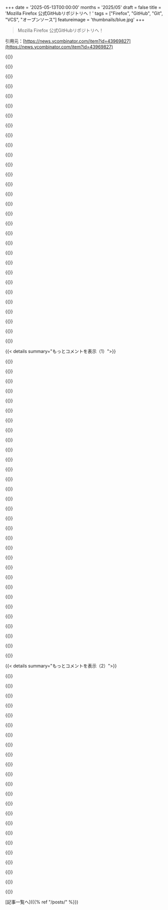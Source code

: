 +++
date = '2025-05-13T00:00:00'
months = '2025/05'
draft = false
title = 'Mozilla Firefox 公式GitHubリポジトリへ！'
tags = ["Firefox", "GitHub", "Git", "VCS", "オープンソース"]
featureimage = 'thumbnails/blue.jpg'
+++

> Mozilla Firefox 公式GitHubリポジトリへ！

引用元：[https://news.ycombinator.com/item?id=43969827](https://news.ycombinator.com/item?id=43969827)




{{<matomeQuote body="Mozillaで働いてるけど、VCSツールとか今回の移行担当じゃないんだ。<br>リンク先に詳しい情報がないから、ちょっと追加で説明するね。<br>Firefoxのコードは、確かに最近hg.mozilla.orgのmercurialからGitHubがメインの場所になったんだ。これはコードの話だけで、バグ報告はbugzilla、コードレビューとマージはphabricator、CIにはtaskclusterシステムを使い続けてるよ。<br>当面、mercurialサーバはまだ残ってて、GitHubから同期してる。おかげで自動システムが時間をかけてGitに移行できるんだ。mercurialは“try”リポジトリ（WIPパッチでCIを走らせるところ）でもまだ使われてるけど、だんだん抽象化されてきてるから、これも後で移行すると思う。<br>前のリポジトリを知ってる人向けに言うと、“mozilla-central”は“main”ブランチになってて、“autoland”はそのまま“autoland”ブランチだよ。<br>あと、長いことgit cinnabarっていう拡張機能を使えば、GitだけでFirefoxに貢献できたってのも事実。mercurialを学ぶか、Gitと拡張機能を使うかの選択が、多くの新規貢献者にとってちょっとしたハードルだったんだ。彼らは大体Gitは知っててmercurialは知らなかったからね。これでその選択はもういらなくなったよ。git cinnabarを書いたGlandiumは、この移行が初めて発表された時にMozillaでのVCSの歴史について詳しく書いてて、移行理由についてもちょっと詳しく説明してるよ[1]。<br>だから、当面は貢献者視点での違いは最小限。普通のGitを使うのがデフォルトで推奨されるワークフローになっただけで、それ以外はあんまり変わってないんだ。GitHubベースのワークフロー（例えばPRとか）がいつかサポートされるかはまだ分からないけど、今回の変更には明確に含まれてないよ。<br>バックエンドでは、移行が完了したら、Mozillaは自分でVCSインフラをホストする時間を減らせるんだ。これって、これだけ大規模でパフォーマンスと可用性が求められるプロジェクトでは結構大変なことなんだよね。<br>[1] https://glandium.org/blog/?p=4346" userName="jgraham" createdAt="2025/05/13 07:56:11" color="#ff5733">}}




{{<matomeQuote body="補足説明ありがとう！<br>差し支えなければ聞きたいんだけど、セルフホストのソリューションにとって、規模に関する具体的な課題って何だったの？" userName="iamcreasy" createdAt="2025/05/13 08:12:44" color="">}}




{{<matomeQuote body="さっきも言ったけど、ユーザー視点からしか話せないんだ。VCSインフラの仕事はしてないから。<br>一般的な課題としては、可用性とセキュリティが obvious だね。Firefoxには世界中に貢献者がいるから、VCSサーバが落ちたら作業が滞るんだ（もちろんローカルでは作業できるけど、パッチをマージしたり修正をユーザーに届けたりはできない）。Firefoxは結構ハイバリューなターゲットだし、VCSサーバに attacker がアクセスできたら問題だよね。<br>誤解のないように言うと、こういう特定のトラブルがあったって言ってるんじゃないんだ。ただ、self hosting する時にMozillaが対処しなきゃいけない課題だってこと。<br>規模に関するもう一つの obvious な問題はパフォーマンスだよ。巨大なリポジトリだと、読み込みも書き込みも両方心配事になる。リポジトリを clone するのが新規貢献者が最初にやるステップなんだけど、これが遅いと、多くの人にとってやる気をなくす原因になるんだ。特にネット環境が良くない場合ね。うちのHgバックエンドはこれを助けるためにレプリケーションを使ってたんだけど[1]、リンク見れば分かる通り、どれだけ複雑さが増すか分かるよね。<br>Firefoxには貢献者がたくさんいるから、書き込みの競合も問題になるんだ。例えば、“try”リポジトリに push する時（ローカルのパッチでCIを走らせるためね）、lock を待つのに何十分もかかることがしょっちゅうあったんだ。これは（最近は）landoっていうカスタムシステム経由でパッチをpushして、VCSのpush自体は非同期で queuing するようにして、end user からはほとんど隠されてたんだけど、それは本当の解決策っていうよりは軽減策だね（landoはGitHubバックエンドでも必要で、以前はhgサーバにあったカスタムVCSルールを、GitHubの機能にはマッピングできないから、ここで強制する場所になってるんだ）。<br>[1] https://mozilla-version-control-tools.readthedocs.io/en/late..." userName="jgraham" createdAt="2025/05/13 08:51:42" color="#38d3d3">}}




{{<matomeQuote body="なんでGitHubでCodebergじゃないの？<br>帯域幅？Microsoftからの$$$？（トラフィック、copilotの無料トレーニングとか・・）" userName="monegator" createdAt="2025/05/13 09:10:33" color="">}}




{{<matomeQuote body="publicなgitリポジトリとしてGitHubを使うのは、かなり value が高いと思うな。<br>無料だし、頑丈だし、Microsoftが君にできる悪いことなんて大したことないよ。標準のgitだから、lockdownもない。気に入らない決定があったら、migrate なんて git clone するだけ。Copilotのトレーニングに関しては、それは public なんだから、Microsoftが自社サーバでプロジェクトをホストしてるからって何か変わるわけじゃない。他の誰だってソースコードは手に入れられるし、多分もう手に入れてるよ。<br>Codebergじゃない理由は？分からないけど、多分 bandwidth かな。でも標準のgitなんだから、Codebergに mirror 作るなんて trivial なはずだよ。<br>それがgitのすごいところ。中央リポジトリなんて単なる convention なんだ。技術的には、original と clone に違いはない。ファイルをやり取りする方法さえあれば、collaborate するのに online である必要すらないんだ。" userName="GuB-42" createdAt="2025/05/13 10:03:20" color="#38d3d3">}}




{{<matomeQuote body="GitHubにBANされたんだ。電話番号を提供したくなかったからね。法的に拘束力のあるGDPRリクエストで全データの削除を求めたのに、向こうは無視した。まだ訴訟には踏み切ってないけどね。<br>最近は、3ページくらいウェブページを開いただけで“rate limited”にもなったよ。<br>Microsoftは君に何かできるんだ。それは、君がそれに依存した後で、恣意的にアクセスを拒否して、アクセスを取り戻すために hoops を跳ばせることさ。" userName="immibis" createdAt="2025/05/13 10:51:31" color="">}}




{{<matomeQuote body="＞これはコードだけに関わる話で、bugzillaは引き続き課題追跡に使われる<br>Grim（げんなり）。<br>そもそもGitHubを使う一番の理由は、ユーザーの大部分がバグ報告をしやすいようにするためでしょ。だって、彼らはすでにアカウントを持ってて、プラットフォームの使い方に慣れてるんだから（ネットワーク効果のおかげね）。GitHubでコードをホストしておきながら、そこでバグ報告を受け付けないプロジェクトは、実質的にバグ報告をgate keepingしてるんだよ。ユーザーにサイトを見つけて、登録して、新しいインターフェースの使い方を学ぶっていう手間をかけさせてるんだからね。俺は以前、bugzillaとFirefoxでMacOSのアクセシビリティバグを報告するためにこれをやったことがあるんだけど、大変な ass だったよ。すごく長い間後回しにして、十分にイライラしてからそのプロセスを経験したんだ。（結局、バグは確認されたけど、一度も修正されなかったけどね・・）" userName="lupusreal" createdAt="2025/05/13 10:31:49" color="#ff5c5c">}}




{{<matomeQuote body="これはちょっと weird hill to die on （こだわるには変なこと）だけど、君には完全に権利があるから、君は君でやればいいさ。<br>ただし、君がGitHubからBANされたって言うのは明らかに正確じゃないよ。“computing device を使うのを拒否したからGoogleにBANされた”って言うようなもんだ。<br>BANじゃなくて、単なる self flagellation （自己苦行）だね。まあ、君にとってうまくいくなら何でもいいけど、また言わせてもらうよ。" userName="LadyCailin" createdAt="2025/05/13 11:34:31" color="">}}




{{<matomeQuote body="＞最近は、3ページくらいウェブページを開いただけで“rate limited”にもなったよ。<br>最近ログアウトして使ってない人は驚くかもしれないけど、彼らはしばらく前から、アカウントなしでは実質的にサイトを使えなくしてるんだ。1回検索して、結果を2、3個クリックすると一時的にブロックされちゃう。実質、今はアカウント必須のウェブサイトなんだよ。" userName="alabastervlog" createdAt="2025/05/13 11:56:24" color="">}}




{{<matomeQuote body="君の social security number をくれなきゃ、俺のコメントに返信しちゃダメ。もし君が social security number をくれずに、代わりにこの weird hill （変なこだわり）で死ぬ方を選んだとしても、それはBANされたとは正確に言えないよ。単なる self-flagellating （自己苦行）だ。" userName="immibis" createdAt="2025/05/13 11:56:49" color="">}}




{{<matomeQuote body="たぶんCI／CDインフラのことだと思うな．サポートOSとか設定が増えると，テスト時間も指数関数的に増えるんだよね．ボクの研究でも10分かかったし，Debianのパッケージは3時間以上かかることもある．<br>Mozilla Firefoxみたいに，様々な設定やOSでテストするには（arewefastyet．com見てみてね），マジで巨大なインフラと計算時間が必要なんだ．これってサーバーファームがないとムリで，動かすのにも優秀な人が何人か必要だしね．<br>だからかなりの大変さなんだよ．" userName="bayindirh" createdAt="2025/05/13 08:45:05" color="#38d3d3">}}




{{<matomeQuote body="まあまあ評判の良い会社に電話番号教えるのって，ランダムなヤツにSocial Security Number教えるのとは全然違うでしょ．<br>だって，もちろんキミは彼らが評判良いって意見に反対なんだろうけど，それが一般的な意見じゃないことはわかるでしょ，それに彼らは電話番号保存してる平均的な会社よりデータ漏洩防ぐのが確実に上手だよ．<br>心からだけど，キミのGDPRリクエストがうまくいくといいね．" userName="LadyCailin" createdAt="2025/05/13 16:19:35" color="">}}




{{<matomeQuote body="＞まあまあ評判の良い会社ってMicrosoftのこと？<br>https：／／en．wikipedia．org／wiki／Microsoft#Controversies" userName="fsflover" createdAt="2025/05/13 16:38:21" color="">}}




{{<matomeQuote body="CI／CDのインフラはここに残ると思うけど？（それにしても，FirefoxみたいなプロジェクトだとGitHub Actionsの請求ヤバそう）．" userName="notpushkin" createdAt="2025/05/13 08:49:26" color="">}}




{{<matomeQuote body="Codebergは使ってる間に稼働率99％になってない気がするな．ボクの小さな趣味プロジェクトの公開ミラーとしてたまに使う分には管理できるけど，Firefoxレベルのプロジェクトには勧めないな．" userName="Macha" createdAt="2025/05/13 09:21:42" color="">}}




{{<matomeQuote body="だから『generally』って限定したんだよ．彼らが非難されるべきじゃないとは言ってないけど，データセキュリティにずっと無関心な会社，例えばほとんど全ての公共サービス（電話会社含む）は既にボクの電話番号持ってるし，それらは現実的に避けて通れないんだよ．" userName="LadyCailin" createdAt="2025/05/13 16:45:26" color="">}}




{{<matomeQuote body="gitの分散性のおかげで，これはそんなに大きな問題にならないはずだよ．" userName="fguerraz" createdAt="2025/05/13 11:43:06" color="">}}




{{<matomeQuote body="＞たぶんCI／CDインフラのことだと思うな<br>キミの推測は間違いだよ．FirefoxはGitHubをCI／CDには使ってないし，予定もない．ブログ記事に詳しくあるけど，git操作（ログとかクローンとか）がCPU食うんだ．<br>速くて可用性の高いサーバーが必要だし，無料サービスがあるのになんで？ってことだよ．" userName="arp242" createdAt="2025/05/13 08:53:41" color="#45d325">}}




{{<matomeQuote body="半分ずつできると思うな．GitHubで一部の明確なビルドをやって，テストにプルインするとか．<br>他のコメントでは，一部のユーザーはCI通すのにロック取るのに10分以上かかったって言ってるし，だからサニティテストとかをGitHub actionsにオフロードできるかも．<br>ボクのコメントが100％正確だったとは主張しないけど，彼らはCIの一部をGitHubに移す計画があるらしいよ．" userName="bayindirh" createdAt="2025/05/13 08:54:37" color="">}}




{{<matomeQuote body="もしMozillaがCEOの給料の100分の1でもCodebergに寄付したら、Codebergはめっちゃ喜んで規模を広げられる（スケールできる）かもね。" userName="Miaourt" createdAt="2025/05/13 10:07:58" color="">}}




{{<matomeQuote body="ログインしてないとGitHubでコードを探せなくなったことに、かなり呆れたよ。<br>検索するためにプロジェクトをローカルにクローンさせたいわけ？<br>結局Googleを使ってGitHubを検索してるし。マジで馬鹿げてるよ。" userName="jgrowl" createdAt="2025/05/14 16:58:09" color="#ff5c5c">}}




{{<matomeQuote body="あれは推測だったし、100%正しいなんて言ってないよ。訂正されて全然OK。<br>何も気にしてないから大丈夫。" userName="bayindirh" createdAt="2025/05/13 08:55:40" color="">}}




{{<matomeQuote body="＞データセキュリティにずっと無頓着な会社だって、携帯会社含め、もう俺の電話番号持ってるよ<br>って言うけど、これらの会社より無頓着ってこと？<br>https://news.ycombinator.com/item?id=40592789<br>https://news.ycombinator.com/item?id=12305598<br>https://en.wikipedia.org/wiki/Criticism_of_Microsoft#Privacy<br>．．．それはありえないでしょ。" userName="fsflover" createdAt="2025/05/13 17:39:48" color="#ff5c5c">}}




{{<matomeQuote body="質問：GitHubアカウントなしでパッチを提供できるのかな？<br>ソースコードにはアクセスできるけど、提案する変更をGitHub以外でホストすることなんて可能なの？無理だと思うけど。<br>これは割と理論的な質問だけど、「Microsoftが君にどんな悪いことができるか」ってリスク：Microsoftは君のGitHubアカウントを閉じることができて、貢献する能力を深刻に邪魔する可能性があるってことだね。" userName="nine_k" createdAt="2025/05/13 16:25:20" color="#785bff">}}




{{<matomeQuote body="今あるデータを移すのは簡単じゃないから、段階的にやってるのかもしれないね。<br>あと、GitHubだとバグ報告の質が低い人を事実上ブロックできるってのは、もしかしたらメリットにもなりうるかもね（皮肉だけど）。" userName="dspillett" createdAt="2025/05/13 10:48:48" color="">}}




{{<matomeQuote body="Firefoxは、もらったバグ報告の数で開発が遅くなってる（ボトルネックになってる）わけじゃないと思うよ。" userName="matkoniecz" createdAt="2025/05/13 11:06:45" color="">}}




{{<matomeQuote body="もし本当にバグ報告が欲しいなら、アカウントを作る必要がない、単一のフォームにしなよ。<br>GithubとかGitlabとかは、ウェブブラウザ使う人の99%にとっては壁みたいなもんだからね。" userName="AlienRobot" createdAt="2025/05/13 12:20:23" color="#45d325">}}




{{<matomeQuote body="それはちょっとイマイチな主張に見えるね。<br>俺もGitHubに電話番号教える義務があるのはあんまり好きじゃないけど、社会保障番号（SSN）と同じってわけじゃないでしょ？<br>違うって言うの？" userName="GabrielTFS" createdAt="2025/05/13 20:28:48" color="">}}




{{<matomeQuote body="まさにこれだね。Microsoftに標準的なVCSでコード置かせつつ、Issueトラッカーとかは自分とこので続けることで、囲い込みは避ける。良いとこ取りってわけ。" userName="JeremyNT" createdAt="2025/05/13 12:33:22" color="#ff5733">}}




{{<matomeQuote body="Mozillaの戦略として理解できるな。開発続けるためにコミュニティを巻き込みたいんだろ。GitHubが一番開発者に知られてて、参加のハードル下がるから。GitHub自体は気に入らないかもだけど、Firefox開発が続いて競合エンジンがあるのはみんなに良いことだよ。" userName="floriangosse" createdAt="2025/05/13 06:55:00" color="#38d3d3">}}




{{< details summary="もっとコメントを表示（1）">}}

{{<matomeQuote body="俺の経験だと、GitHub使えないからって貢献やめる人って、あんまり価値のある貢献者じゃないことが多いんだよね。例外はいるだろうけど、俺が関わったちょっと難しいOpen Sourceプロジェクトではそんなの見なかったな。むしろ、ちょっとハードル上げて質の低い一回きりの貢献者を防ぐのは良いことかもしれない、とすら思うよ。" userName="fhd2" createdAt="2025/05/13 08:14:46" color="">}}




{{<matomeQuote body="お前、Open Sourceをダメにしてるゲートキーピングの典型だ。「貢献する」って言葉の通り、貢献者はみんな価値があるんだよ。参入ハードルは全部ダメ。別の問題（全部管理できないとか）の解決策になんて絶対にならないし、長い目で見たら悪くなるだけだ。GitHubは今は障壁を下げる「解決策」だとは思うけど、良い代替がないってのは別の問題だ。" userName="berkes" createdAt="2025/05/13 08:24:11" color="#ff5c5c">}}




{{<matomeQuote body="これ、マジで色んな意味で完全に間違ってるって。提案された貢献って、実際マイナスの価値を持つこともあるんだよ。メンテ難しくしたり、他のコードにバグ入れたりするやり方とか。たとえ却下されるとしても、詳しい誰かがレビューに時間と労力使わなきゃならないんだ。それは、別の、もっと役立つPRに使えた時間だよ。" userName="int_19h" createdAt="2025/05/13 08:47:43" color="#ff5c5c">}}




{{<matomeQuote body="数ヶ月前にFreeBSDとLinuxのパッチ書くのに時間かけたんだ。貢献プロセス理解するのも含めて。どっちも今んとこ無視されてるけど、リソースがないのは分かってる。これ全部文句じゃなくて、Open Sourceってこういうもんだから。でも、貢献プロセス調べるのに使った時間が無駄になったってことでもあるんだよね。別の、もっと他のパッチに使えた時間だ。確かにハードル高くすれば質の低い貢献は減るだろうけど、それは貢献全部が減るから。（ちなみに、FreeBSDはGitHub経由も受け付けてるけどあんまり推奨してなくて、時間かかったよ）" userName="arp242" createdAt="2025/05/13 08:39:17" color="#785bff">}}




{{<matomeQuote body="これってプラットフォームの問題じゃないよ。PRシステム、っていうかたぶんOpen Source自体に問題があるんだ。コード書く以外に時間使う気がないなら、プロジェクトはClosed-sourceにしとけば？" userName="lpln3452" createdAt="2025/05/13 09:33:33" color="#45d325">}}




{{<matomeQuote body="俺も前に無視されたpull requests作ったことあるから、GitHubでこの問題が解決するのかどうかはよくわかんないんだよね。" userName="struanr" createdAt="2025/05/13 08:47:19" color="">}}




{{<matomeQuote body="もっと分かりやすく言うと、Open-sourceにして、READMEに「このリポジトリは見るだけで、PRは受け付けないよ。変えたいならforkしてね」ってデカデカと注意書き入れるとかね。" userName="majewsky" createdAt="2025/05/13 09:45:25" color="">}}




{{<matomeQuote body="これって白黒はっきりしてるわけじゃないんだよ。多くのプロジェクトはPR欲しいと思ってるけど、それはどんな適当なPRでも受け入れなきゃいけないとか、明らかに手抜きなやつ作った貢献者全員におべっか使わなきゃいけないって意味じゃない。品質に関して「gatekeep」するのは全然オッケーだし、それは全ての貢献者が同じくらい価値があるわけじゃないっていう事実を認めることでもあるんだ。" userName="int_19h" createdAt="2025/05/13 11:17:16" color="#45d325">}}




{{<matomeQuote body="貢献って見返りを求めてやるんじゃなくて，善意でやるもんだよ．摩擦は邪魔なだけ．その摩擦がそれに見合う価値があるなら良いけど－ 一体何を失うっていうのさ？" userName="lpln3452" createdAt="2025/05/13 08:38:31" color="">}}




{{<matomeQuote body="GitHub PRsもそれを解決するわけじゃないけど，貢献プロセスを理解するのに時間を使わなくて済む（無駄にしなくて済む）のは大きいね．少なくともパッチ書いてる間はいくつか学べたし．でもgit emailやPhabricatorとやり取りしても何も価値あることは学ばなかったな．あれは退屈で面倒なだけの作業だったよ．" userName="arp242" createdAt="2025/05/13 08:58:27" color="">}}




{{<matomeQuote body="＞明らかに手抜きな貢献者一人一人にへつらう<br>その優越感みたいなのがムカつくんだよ．多くのメンテナーはユーザーの不満に『貢献歓迎』って返事するけど，どんなのでも受け入れるべきだ．自分で簡単にできたはずなのに人にやらせて，後から要らないとかふざけんな．プロジェクトなんて大したことないし，不感謝なメンテナーの為にタダで他人の技術的負債を負うリスクなんて負いたくないよ．動けばいいじゃん．自分の問題が直るならそれで良い．感謝すべきだろ．文句あるなら自分のパッチ使えば？そうすればメンテナーも自分で直すようになる．笑" userName="matheusmoreira" createdAt="2025/05/13 14:35:43" color="#ff5c5c">}}




{{<matomeQuote body="GitHubのWebサイトは退屈で面倒だよ．大量の独自Javascriptが重いし，変なUXについていけない．ブラウザ開くのにX11が必要だったり，大量のPRレビューでCPUが固まりそうになったり…コメント隠されて『もっと読み込む』をクリックしまくりなのに重い．<br>メールはシンプルで良い．テキストだけで重さもない．muttで読書きして，”git send-email”って打てば終わり．オープンソースで速い．Phabricatorについては完全に同意だけどね．" userName="TheDong" createdAt="2025/05/13 10:42:09" color="#ff33a1">}}




{{<matomeQuote body="＞リポジトリをGitHubに移すことで何を失うの？<br>GitHubの代替の話ね．Googleのブラウザ独占みたいに，OSプロジェクトがGitHubに集中するのは懸念だよ．Microsoftがエンシット化したら歴史を繰り返すかも．GitHubはFOSS好き企業だけど中央集権的な閉鎖システムだ．Mozillaがここを使うのは理解できるけど，みんながGitHubに移ることに何も懸念がないわけじゃない．" userName="Aachen" createdAt="2025/05/13 09:57:34" color="#45d325">}}




{{<matomeQuote body="GitHub以外のワークフローで修正を送る時は気にしないことにしてる．特にPR/MRを使わない所はね．変わったやり方に付き合う時間はないんだ．長期貢献者になりたいなら話は別だけど，最初の経験が苦痛だと続かない．大きな理由は登録の手間だよ．フェデレーションフォージが普及して，パスワード増やさずに色んなフォージを使えるようになれば良いのにね．" userName="Philpax" createdAt="2025/05/13 09:01:43" color="">}}




{{<matomeQuote body="GitHub流行る前に代替使ったことある？GitLabもSourceForgeも昔はひどかったんだよ．GitHubが成功したのは特別優れてたからじゃなく，競合のUXが最悪だったから．Gitプロジェクトは移動簡単だから，もしGitHubがエンシット化しても移れば良いだけさ．Mozillaみたいにね．" userName="lpln3452" createdAt="2025/05/13 10:16:57" color="">}}




{{<matomeQuote body="残念だよ，フリーソフトウェアプロジェクトに貢献しないって人がいるなんてね，そのサービスが独自仕様の巨大企業のものじゃないってだけでさ．”Friction in signing up”が大きいってのも変だね，GitHub以外のほとんどのフリーソフトウェア代替（Gitea，GitLab，Forgejo）がGitHub経由のSSOに対応してることを考えたら．" userName="Handler9246" createdAt="2025/05/13 11:17:33" color="">}}




{{<matomeQuote body="＞ああいう人はどんな貢献でも受け入れるべきだね．<br>いや，自分で機能実装する時間がなかったからって，バグを仕込むようなひどいPRsをマージする義務はないね．" userName="matkoniecz" createdAt="2025/05/13 18:54:19" color="">}}




{{<matomeQuote body="コントリビューター募集を前提にしてるだけだよ。摩擦があると参加しにくくなるし、最初からやる気ある人だけじゃない。気軽に試したい人もいるんだ。ある程度の gatekeeping は必要だけど、認知度高いツールを避けるのが解決策かは疑問。もっと高度なフィルターが必要かもね。" userName="dgb23" createdAt="2025/05/13 10:47:12" color="#ff33a1">}}




{{<matomeQuote body="すべてのコントリビューターが価値あるわけじゃないよ。誤解を招くバグ報告やくだらない機能リクエストを大量に出す人、自分でデータを壊したのに文句言う人、バックドア仕込むPR、政治的な混乱を起こすPR、自作自演、有害なコンテンツを入れようとする人とか、いっぱい見てきた。<br>だから、価値のないコントリビューターもいるし、バンしたり教育が必要な人もいるんだ。sgtathamさんのガイドも見てみて！" userName="matkoniecz" createdAt="2025/05/13 11:12:12" color="#45d325">}}




{{<matomeQuote body="”Boo hoo I need to start X11”だって？マジかよ？<br>俺はちょっと変わったワークフローだけど、それで他の人に迷惑かけないようにしてるんだ。特にボランティアでやってるオープンソースだと、そうしないと自己中だろ。<br>正直、あんたがここに書いたこと読むと、俺のプロジェクトからは締め出しといて正解って感じ。<br>他の人が自分たちに合ったやり方で選んでやってることに、何そんなにイライラしてるんだ？" userName="arp242" createdAt="2025/05/13 12:03:25" color="">}}




{{<matomeQuote body="たぶん、パッチがPull Requestだったとしても、無視されてたと思うよ。<br>だって、いろんな大規模オープンソースプロジェクトで何千件ものPull Requestが無視されてるんだから。<br>知らないコントリビューターからのドライブバイなPull Requestを全部トリアージしてる暇なんて、誰も持ってないよ。簡単な解決策なんてないんだ。<br>最近の curl のセキュリティ騒動みたいに、 signal:noise ratio はすごく大事で、維持するのが難しいんだ。" userName="elric" createdAt="2025/05/13 09:17:09" color="#38d3d3">}}




{{<matomeQuote body="それってさ、Aの使い方知らないからBへの貢献に必要なことも知らないだろうって言ってるの？<br>良いコーダーであることと、Mercurialを使いこなせることには、全然関連性ないだろ。" userName="7bit" createdAt="2025/05/13 09:28:48" color="">}}




{{<matomeQuote body="理屈はわかるけど、実際にはCVとかで質の低いPRが山ほど来て、正直疲れるんだ。自分で書いた方が早いレベル。<br>GitHubで見た貢献の多くは雑でテストもされてないとか。メンテナーの立場だと、手間がかかるPRが多いとマジで大変だよ。<br>一番ありがたいのは、ソフトが好きで良くしたいと思ってくれる思慮深い人。でも、GitHubだとそういうケースは一番多いわけじゃないんだ。" userName="fhd2" createdAt="2025/05/13 09:29:28" color="#ff5c5c">}}




{{<matomeQuote body="「君のウェブサイトはクリックジャッキング攻撃に弱いよ。PS: 懸賞金いくらもらえる？」みたいなメールが大量に来るんだけど、これ見るとマジで報酬だけが目的ってやつが多いんだ。<br>それに、curl に報告されるAI生成のセキュリティ”問題”とかさ。<br>報告とか貢献の中には、マジでマイナスの価値しかないものもあるってことだよ。" userName="stevekemp" createdAt="2025/05/13 10:09:24" color="#ff5733">}}




{{<matomeQuote body="多くのプロジェクトってさ、どんなプルリクを受け入れるかルール決めてるんだよね。<br>普通のコーディングスタイルとかテストの方針とかに加えて、そういうルールにも慣れる必要があったはずだよ。" userName="elric" createdAt="2025/05/13 09:18:19" color="">}}




{{<matomeQuote body="使える機能とか直しが入ってるのに「悪いPR」として放置しちゃうとさ、後で痛い目見るかもよ。<br>ある日気づいたら、他の誰かがフォークに全部取り込んでて、自分たちが本流じゃなくなってた、なんてこともあり得るんだ。<br>マジで見たことあるよ。" userName="matheusmoreira" createdAt="2025/05/14 01:53:43" color="">}}




{{<matomeQuote body="Firefoxに貢献する上での大きな課題だった技術的な問題を一つ解決してくれたのは、マジで良かったね。<br>数年前にやってみようとした時、Mercurialのクローンに何時間もかかったし、非公式のGitサポート使わないと一日で作業終えられなかったんだ。当時のドキュメントもグチャグチャで、別にいらないのに全部再コンパイルさせられたりしたし。" userName="Kuinox" createdAt="2025/05/13 07:40:45" color="#ff5733">}}




{{<matomeQuote body="なんで既存のmozillaの組織じゃなくて、mozilla-firefoxって別の組織を選んだのかな？" userName="upcoming-sesame" createdAt="2025/05/13 12:14:56" color="">}}




{{<matomeQuote body="たぶん、アクセス権のルールが違うんじゃない？<br>それか、既存の組織から分けて、カスタムで組んだ自動化ツールが変な影響出しちゃわないようにしたかったとか。" userName="heftig" createdAt="2025/05/13 14:04:06" color="">}}




{{<matomeQuote body="Firefox Mobileが最近Mercurialに移ったばっかりなのに、今度はデスクトップ版と一緒にGitHubへ。issueはBugzillaに残るって。<br>これ、GitHubの検索とかソース見る機能とGitの慣れたシステムの両方使えて良いね。<br>元貢献者としてはローカル検索よく使ってたけど、サイトで簡単に見つかるようになるのは新しい貢献者には優しいと思うよ。" userName="antalis" createdAt="2025/05/13 07:02:36" color="#ff33a1">}}

{{</details>}}




{{< details summary="もっとコメントを表示（2）">}}

{{<matomeQuote body="逆に言うとさ、searchfoxは俺が使った中で最高のコード見るツールだと思う。<br>.webidlの定義からC++の実装に飛んだりとか、色んな言語またいでのナビゲーションがすごいんだよ。<br>常にblame（誰が書いたか）も見れるし、機能いっぱいあるのにGitHubの画面よりマジで速くて軽い。<br>もっとたくさんのプロジェクトでこれ使えたら良いのにって思うし、もし無くなっちゃったら悲しいな。" userName="adrian17" createdAt="2025/05/13 07:53:46" color="#38d3d3">}}




{{<matomeQuote body="searchfoxって当時はなかったんだよ。「xulしかなかった」ってのは、もちろんMXRのことね。<br>その後、MXRはDXRになって、さらにDXRが2020年にsearchfox（2016年スタート）に代わったんだ。" userName="antalis" createdAt="2025/05/13 09:57:28" color="#38d3d3">}}




{{<matomeQuote body="GitHubのソース見る機能、最近マジでひどくなったと思う。<br>JavaScript必要で遅延ロードされるし、回線不安定だと壊れるし、ページ内検索もダメ。<br>最近のissue/PRの見た目変更も使いにくい。<br>uBlock Origin全部オンにしてPR検索してみて、マジでヤバいから。" userName="baobun" createdAt="2025/05/13 12:37:50" color="#ff5c5c">}}




{{<matomeQuote body="「Firefox Moves to GitHub」の元ネタは何？ Linuxみたいにミラーかもしれないじゃん。 GitHubにtorvalds/linuxのミラーもあるし。 EDIT: ソースはhttps://news.ycombinator.com/item?id=43970574だってさ。" userName="mritzmann" createdAt="2025/05/13 07:29:41" color="#38d3d3">}}




{{<matomeQuote body="俺もそう思ったよ。唯一あるGitHub Workflowが、Pull Requestsをデフォルトの返信で閉じるやつだったの見て、さらにそう確信したね。https://github.com/mozilla-firefox/firefox/blob/main/.github..." userName="xrdev" createdAt="2025/05/13 07:38:25" color="#ff33a1">}}




{{<matomeQuote body="GitHubでPull Requestsタブだけ無効にできないの面白いね。これはGitHubが”social coding”を広めるための戦略だと思うんだ。強制的なソーシャル化が彼らの成功の要因だろうね。自分はGitHubには幻滅したけど、このやり方でうまくいってるのは本当にすごいと思うよ。" userName="sakjur" createdAt="2025/05/13 08:16:15" color="#45d325">}}




{{<matomeQuote body="OSSでも集約が進んで、なんか夢は終わった感じだね。 EDIT: みんなGitHubにしか注目してなくて、mercurialからgitへの移行っていう、もっと大事な話をしてないのが残念。これでhgは忘れられちゃうな。gitとGitHubの違いも理解されてないみたいだし、技術的な議論が少ないのに驚いてるよ。" userName="noobermin" createdAt="2025/05/13 12:24:20" color="#ff5733">}}




{{<matomeQuote body="hgからgitへの移行はFirefoxが初めてじゃないよ。mercurial使ってるプロジェクトがコード管理変えるなら、みんなこうなるって大体の人は予想してるんじゃないかな。mercurialはもう何年も前からほとんどの人にとって死んでるようなもんだしね。" userName="dzaima" createdAt="2025/05/13 13:23:29" color="">}}




{{<matomeQuote body="別にhgが”for most people”って話に異論はないんだけど、以前hg使ってる人が例として挙げられたFirefoxを失ったことで、もう完全に死んだって言っていいと思うんだ。正直、Firefox以外にhg使ってる有名なプロジェクト知らないんだよね。実際、何年も前にFirefoxでhgを知ったくらいだし。" userName="noobermin" createdAt="2025/05/13 13:46:05" color="">}}




{{<matomeQuote body="MercurialからGitに移行するなんて考えられないよ。Gitはなんか使いづらく見えるんだよね。まあ動くのは動くけど、Gitで作業するのは使いやすさ的に拷問だよ、ごめんけど本当なんだ。Gitでいくつか良い機能もあるけど、ほとんどはそうじゃないな。" userName="garganzol" createdAt="2025/05/13 14:23:54" color="">}}




{{<matomeQuote body="正直な意見だけど、gitが勝ったのが嫌なんだよね。複雑すぎてもメリットないし、大規模チームで働かない科学者としては、その複雑さを活かせないんだ。見やすさと手軽さのために使ってるだけ、それだけだよ。ぶっちゃけ個人的には嫌いかな。" userName="noobermin" createdAt="2025/05/13 20:30:20" color="">}}




{{<matomeQuote body="俺はまだ若い開発者で、gitしかVCS知らないんだ。ちょっと癖はあるけど、かなり強力で仕事には十分なツールだと思うよ。Mercurialの方がどう優れてるの？" userName="static_motion" createdAt="2025/05/13 18:11:48" color="">}}




{{<matomeQuote body="俺的にはMercurialの方がユーザーフレンドリーだよ。Mercurialはリポジトリ作成やコミット時に余計なこと言わないけど、Gitは”master”ブランチだとか”stage”しないとダメだとか、初心者には分かりにくい警告やメッセージが多いんだ。やってることは同じだけど、新規ユーザーにはMercurialの方が親切だと思うよ。" userName="probably_wrong" createdAt="2025/05/13 18:48:31" color="#ff5c5c">}}




{{<matomeQuote body="git commitでファイルパーミッションが出るのはややこしいね。個人的にgitの使いやすさの主張は逆だと思う。初めてhgを使ったら”何も変わってない”って出て戸惑ったよ。gitは”git add”が必要って教えてくれる。hgは追跡、gitは変更を明示するモデルで、gitの方が好み。gitのステージングは名前は悪いけど強力で他のVCSにはない必須機能だと思う。”hg commit -i”も使いにくい。自分のgitワークフローでは未コミットの変更があるのが普通だ。" userName="dzaima" createdAt="2025/05/13 22:46:55" color="#ff5c5c">}}




{{<matomeQuote body="それ開発者視点だよ。スクリプトを安全に保管したいだけの初心者とは違う。Mercurialは9割の開発者向けで、デフォルトがgitより使いやすかったんだ（Firefoxが証明）。2012年の投稿[1]はgit普及初期の雰囲気を伝えてる（”代わりにMercurialを使え！”も）。gitのエラーメッセージは改善されてるよ。 [1] https：//stevebennett.me/2012/02/24/10-things-i-hate-about-gi..." userName="probably_wrong" createdAt="2025/05/14 06:34:33" color="">}}




{{<matomeQuote body="CLI使うのは大半ソフト開発者だよ。gitは学習しやすくないけど、Mercurialも特別良くはない。よく使う場合、違いは単に毎回”git add .”が必要か、いくつかの前に”hg add .”が必要かってだけ。俺のgit使い方は開発者2人以下のプロジェクトがメインだけど、ローカルブランチやスタッシュ、rebaseを結構使うよ（でも”git add .； git commit -m whatever”しかやらないプロジェクトもある）。" userName="dzaima" createdAt="2025/05/14 10:08:57" color="">}}




{{<matomeQuote body="彼らの理由は知らないけど、複数のorgが理にかなうようにorgに紐づいてることがいくつかあるんだ。例えばSSOをやるなら、orgをSSOプロバイダーに紐づけるでしょ。でも”一部のユーザーだけ”をSSOプロバイダーに紐づけることはできない（俺の知る限り）。Firefoxのリポジトリは、メインのMozillaリポジトリとは全く違う認証／ユーザーを持つのかもしれないね。" userName="moontear" createdAt="2025/05/13 06:03:03" color="#ff33a1">}}




{{<matomeQuote body="GitHubのSSOはうざいね。GitHubにログインしてても、最近SSOで再認証してないと公開issueも見れないんだよ。GitHubは全orgに紐づく機能や認証スコープも多いから、Mozillaみたいに大きなorgだと結構リスク高いんだ。" userName="pornel" createdAt="2025/05/13 09:59:15" color="">}}




{{<matomeQuote body="GitHubはOrgとRepository以外のレベルがなく、SSOや設定の多くがorgレベルでひどい。別のorgを作るのがクリーンだけど面倒（ログインやPATs承認が個別）。GitlabならMozilla用orgの中にFirefoxなどのネームスペースを持てる感じだね。" userName="sofixa" createdAt="2025/05/13 06:16:29" color="#ff5c5c">}}




{{<matomeQuote body="orgの上に”Enterprise”レベルってのがあるけど、それは明らかにEnterpriseアカウントが必要だよ。メンバーシップを含めて、複数のorgにまたがるいくつかのポリシーを管理できるんだ。" userName="captn3m0" createdAt="2025/05/13 06:44:55" color="">}}




{{<matomeQuote body="でもそれでも複数のorgが必要だし、UXもまだひどいんだよ。AWSアカウント対GCPプロジェクトみたいな感じかな。まあ、組織的な制限を回避する方法はあるけど、UXはまだイケてない。" userName="sofixa" createdAt="2025/05/13 07:14:07" color="">}}




{{<matomeQuote body="彼ら、たくさんorg持ってるよ - https：//wiki.mozilla.org/GitHub#other_github" userName="temp0826" createdAt="2025/05/13 05:49:58" color="">}}

{{</details>}}



[記事一覧へ]({{% ref "/posts/" %}})
